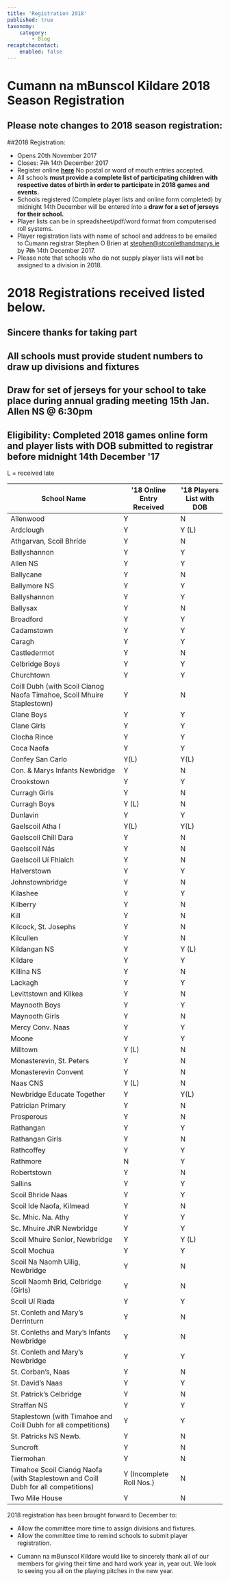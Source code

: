 ```yaml
---
title: 'Registration 2018'
published: true
taxonomy:
    category:
        - Blog
recaptchacontact:
    enabled: false
---
```


# Cumann na mBunscol Kildare 2018 Season Registration 
## Please note changes to 2018 season registration:

##2018 Registration: 
* Opens 20th November 2017
* Closes: ~~7th~~ 14th December 2017
* Register online **[here](https://goo.gl/forms/pHnygJ6LWnV5PBZ73)** No postal or word of mouth entries accepted.
* All schools **must provide a complete list of participating children with respective dates of birth in order to participate in 2018 games and events.**
* Schools registered (Complete player lists and online form completed) by midnight 14th December will be entered into a **draw for a set of jerseys for their school.** 
* Player lists can be in spreadsheet/pdf/word format from computerised roll systems. 
* Player registration lists with name of school and address to be emailed to Cumann registrar Stephen O Brien at stephen@stconlethandmarys.ie by ~~7th~~ 14th December 2017.
* Please note that schools who do not supply player lists will **not** be assigned to a division in 2018.

# 2018 Registrations received listed below. #
## Sincere thanks for taking part ##
## All schools must provide student numbers to draw up divisions and fixtures ##
## Draw for set of jerseys for your school to take place during annual grading meeting 15th Jan. Allen NS @ 6:30pm ##
## Eligibility: Completed 2018 games online form and player lists with DOB submitted to registrar before midnight 14th December '17 ##

L = received late

| School Name | '18 Online Entry Received | '18 Players List with DOB |
| ------|------|------ |
| Allenwood | Y | N |
| Ardclough  | Y | Y (L) |
| Athgarvan, Scoil Bhríde | Y | N |
| Ballyshannon | Y | Y |
| Allen NS | Y | Y |
| Ballycane | Y | N |
| Ballymore NS | Y | Y |
| Ballyshannon | Y | Y |
| Ballysax | Y | N |
| Broadford | Y | Y |
| Cadamstown | Y | Y |
| Caragh | Y | Y |
| Castledermot | Y | N |
| Celbridge Boys | Y | Y |
| Churchtown | Y | Y |
| Coill Dubh (with Scoil Cianog Naofa Timahoe, Scoil Mhuire Staplestown) | Y | N |
| Clane Boys | Y | Y |
| Clane Girls | Y | Y |
| Clocha Rince | Y | Y |
| Coca Naofa | Y | Y |
| Confey San Carlo | Y(L) | Y(L) |
| Con. & Marys Infants Newbridge | Y | N |
| Crookstown | Y | Y |
| Curragh Girls | Y | N |
| Curragh Boys | Y (L) | N |
| Dunlavin | Y | Y |
| Gaelscoil Atha I | Y(L) | Y(L) |
| Gaelscoil Chill Dara | Y | N |
| Gaelscoil Nás | Y | N |
| Gaelscoil Uí Fhiaich | Y | N |
| Halverstown | Y | Y |
| Johnstownbridge | Y | N |
| Kilashee | Y | Y |
| Kilberry | Y | N |
| Kill | Y | N |
| Kilcock, St. Josephs | Y | N |
| Kilcullen | Y | N |
| Kildangan NS | Y | Y (L) |
| Kildare | Y | Y |
| Killina NS | Y | N |
| Lackagh | Y | Y |
| Levittstown and Kilkea | Y | N |
| Maynooth Boys | Y | Y |
| Maynooth Girls | Y | N |
| Mercy Conv. Naas | Y | Y |
| Moone | Y | Y |
| Milltown | Y (L) | N |
| Monasterevin, St. Peters | Y | N |
| Monasterevin Convent | Y | N |
| Naas CNS | Y (L) | N |
| Newbridge Educate Together | Y | Y(L) |
| Patrician Primary | Y | N |
| Prosperous | Y | N |
| Rathangan | Y | Y |
| Rathangan Girls | Y | N |
| Rathcoffey | Y | Y |
| Rathmore | N | Y |
| Robertstown | Y | N |
| Sallins | Y | Y |
| Scoil Bhride Naas | Y | Y |
| Scoil Ide Naofa, Kilmead | Y | N |
| Sc. Mhic. Na. Athy | Y | Y |
| Sc. Mhuire JNR Newbridge | Y | Y |
| Scoil Mhuire Senior, Newbridge | Y | Y (L) |
| Scoil Mochua | Y | Y |
| Scoil Na Naomh Uilig, Newbridge | Y | N |
| Scoil Naomh Brid, Celbridge (Girls) | Y | N |
| Scoil Uí Riada | Y | Y |
| St. Conleth and Mary’s Derrinturn | Y | N |
| St. Conleths and Mary’s Infants Newbridge  | Y | N |
| St. Conleth and Mary’s Newbridge | Y | Y |
| St. Corban’s, Naas | Y | N |
| St. David’s Naas | Y | Y |
| St. Patrick’s Celbridge | Y | N |
| Straffan NS | Y | Y |
| Staplestown (with Timahoe and Coill Dubh for all competitions) | Y | Y |
| St. Patricks NS Newb. | Y | N |
| Suncroft | Y | N |
| Tiermohan | Y | N |
| Timahoe Scoil Cianóg Naofa (with Staplestown and Coill Dubh for all competitions) | Y (Incomplete Roll Nos.) | N |
| Two Mile House | Y | N |

2018 registration has been brought forward to December to:
* Allow the committee more time to assign divisions and fixtures.
* Allow the committee time to remind schools to submit player registration.
* <p>Cumann na mBunscol Kildare would like to sincerely thank all of our members for giving their time and hard work year in, year out. We look to seeing you all on the playing pitches in the new year.</p>
